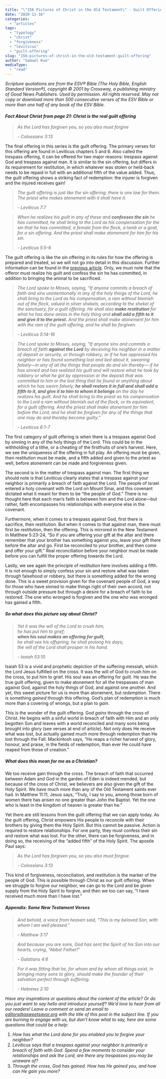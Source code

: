 ```yaml
---
title: "\"156 Pictures of Christ in the Old Testament\" - Guilt Offering"
date: "2020-11-16"
categories: 
  - "articles"
tags: 
  - "typology"
  - "christ"
  - "forgiveness"
  - "leviticus"
  - "guilt-offering"
slug: "156-pictures-of-christ-in-the-old-testament-guilt-offering"
author: "Samuel Kuo"
mediaType: 
  - "read"
---
```


_Scripture quotations are from the ESV® Bible (The Holy Bible, English Standard Version®), copyright © 2001 by Crossway, a publishing ministry of Good News Publishers. Used by permission. All rights reserved. May not copy or download more than 500 consecutive verses of the ESV Bible or more than one half of any book of the ESV Bible._

#### **_Fact About Christ_** _from page 21: Christ is the real_ **_guilt_** _offering_

> _As the Lord has forgiven you, so you also must forgive_
> 
> _\- Colossians 3:13_

The final offering in this series is the guilt offering. The primary verses for this offering are found in Leviticus chapters 5 and 6. Also called the trespass offering, it can be offered for two major reasons: trespass against God and trespass against man. It is similar to the sin offering, but differs in its requirement for restitution, in which whatever was stolen or held-back needs to be repaid in full with an additional fifth of the value added. Thus, the guilt offering shows a striking fact of redemption: the injurer is forgiven and the injured receives gain! 

> _The guilt offering is just like the sin offering; there is one law for them. The priest who makes atonement with it shall have it._
> 
> _\- Leviticus 7:7_

> _When he realizes his guilt in any of these and_ **_confesses the sin_** _he has committed, he shall bring to the Lord as his compensation for the sin that he has committed, a female from the flock, a lamb or a goat, for a sin offering. And the priest shall make atonement for him for his sin._
> 
> _\- Leviticus 5:5-6_

The guilt offering is like the sin offering in its rules for how the offering is prepared and treated, so we will not go into detail in this discussion. Further information can be found in the [previous article](https://www.asweetsavor.org/156-pictures-of-christ-in-the-old-testament-sin-offering/). Only, we must note that the offeror must realize his guilt and confess the sin he has committed, in addition to bringing the animal to be sacrificed. 

> _The Lord spoke to Moses, saying, “If anyone commits a breach of faith and sins unintentionally in any of the holy things of the Lord, he shall bring to the Lord as his compensation, a ram without blemish out of the flock, valued in silver shekels, according to the shekel of the sanctuary, for a guilt offering. He shall also_ **_make restitution_** _for what he has done amiss in the holy thing and_ **_shall add a fifth to it and give it to the priest._** _And the priest shall make atonement for him with the ram of the guilt offering, and he shall be forgiven._
> 
> _\- Leviticus 5:14-16_

> _The Lord spoke to Moses, saying, “If anyone sins and commits a breach of faith_ **_against the Lord_** _by deceiving his neighbor in a matter of deposit or security, or through robbery, or if he has oppressed his neighbor or has found something lost and lied about it, swearing falsely—in any of all the things that people do and sin thereby— if he has sinned and has realized his guilt and will restore what he took by robbery or what he got by oppression or the deposit that was committed to him or the lost thing that he found or anything about which he has sworn falsely,_ **_he shall restore it in full and shall add a fifth to it, and give it to him to whom it belongs_** _on the day he realizes his guilt. And he shall bring to the priest as his compensation to the Lord a ram without blemish out of the flock, or its equivalent, for a guilt offering. And the priest shall make atonement for him before the Lord, and he shall be forgiven for any of the things that one may do and thereby become guilty.”_
> 
> _\- Leviticus 6:1-7_

The first category of guilt offering is when there is a trespass against God by sinning in any of the holy things of the Lord. This could be in the withholding of a tithe, or a cheating of the firstfruits of one’s harvest. Here, we see the uniqueness of the offering in full play. An offering must be given, then restitution must be made, and a fifth added and given to the priest as well, before atonement can be made and forgiveness given. 

The second is in the matter of trespass against man. The first thing we should note is that Leviticus clearly states that a trespass against your neighbor is primarily a breach of faith against the Lord. The people of Israel entered a holy covenant with the Lord on Mount Sinai, and this covenant dictated what it meant for them to be “the people of God.” There is no thought here that each man’s faith is between him and the Lord alone—but rather, faith encompasses his relationships with everyone else in the covenant. 

Furthermore, when it comes to a trespass against God, first there is sacrifice, then restitution. But when it comes to that against man, there must first be restitution, then the offering. This is mirrored in the New Testament in Matthew 5:23-24, “So if you are offering your gift at the altar and there remember that your brother has something against you, leave your gift there before the altar and go. First be reconciled to your brother, and then come and offer your gift.” Real reconciliation before your neighbor must be made before you can fulfill the proper offering towards the Lord.

Lastly, we see again the principle of restitution here involves adding a fifth. It is not enough to simply confess your sin and restore what was taken through falsehood or robbery, but there is something added for the wrong done. This is a sweet provision given for the covenant people of God, a way for those who have sinned to make things right of their own accord, not through outside pressure but through a desire for a breach of faith to be restored. The one who wronged is forgiven and the one who was wronged has gained a fifth. 

##### **_So what does this picture say about Christ?_** 

> _Yet it was the will of the Lord to crush him;_  
>  _he has put him to grief;_  
> **_when his soul makes an offering for guilt,_**  
>  _he shall see his offspring; he shall prolong his days;_  
> _the will of the Lord shall prosper in his hand._
> 
> _\- Isaiah 53:10_

Isaiah 53 is a vivid and prophetic depiction of the suffering messiah, which the Lord Jesus fulfilled on the cross. It was the will of God to crush him on the cross, to put him to grief. His soul was an offering for guilt. He was the true guilt offering, given to make atonement for all the trespasses of man against God, against the holy things of God, and against one another. And yet, this sweet picture for us is more than atonement, but _redemption_. There is something _gained_ through this offering. God’s plan of redemption is much more than a covering of wrongs, but a plan to _gain_. 

This is the wonder of the guilt offering. God _gains_ through the cross of Christ. He begins with a sinful world in breach of faith with Him and an only begotten Son and leaves with a world reconciled and many sons being brought into glory (see verses at end of article). Not only does He receive what was lost, but actually gained much more through redemption than He lost through the Fall. Mackintosh says, “He reaps a richer harvest of glory, honour, and praise, in the fields of redemption, than ever He could have reaped from those of creation.”

##### **_What does this mean for me as a Christian?_** 

We too receive gain through the cross. The breach of faith that occurred between Adam and God in the garden of Eden is indeed mended, but because of the cross of Christ, we believers are also given the gift of the Holy Spirit. We have much more than any of the Old Testament saints ever had. In Matthew 11:11, Jesus says, “Truly, I say to you, among those born of women there has arisen no one greater than John the Baptist. Yet the one who is least in the kingdom of heaven is greater than he.”

Yet there are still lessons from the guilt offering that we can apply today. As the guilt offering, Christ empowers His people to reconcile with their brothers by giving them the Holy Spirit. But this cannot be passive. Action is required to restore relationships. For one party, they must confess their sin and restore what was lost. For the other, there can be forgiveness, and in doing so, the receiving of the “added fifth” of the Holy Spirit. The apostle Paul says:

> _As the Lord has forgiven you, so you also must forgive._
> 
> _\- Colossians 3:13_

This kind of forgiveness, reconciliation, and restitution is the marker of the people of God. This is possible through Christ as our guilt offering. When we struggle to forgive our neighbor, we can go to the Lord and be given supply from the Holy Spirit to forgive, and then we too can say, “I have received much more than I have lost.” 

##### _Appendix: Some_ **_New Testament Verses_**

> _And behold, a voice from heaven said, “This is my beloved Son, with whom I am well pleased.”_
> 
> _\- Matthew 3:17_

> _And because you are sons, God has sent the Spirit of his Son into our hearts, crying, “Abba! Father!”_
> 
> _\- Galatians 4:6_

> _For it was fitting that he, for whom and by whom all things exist, in bringing many sons to glory, should make the founder of their salvation perfect through suffering._
> 
> _\- Hebrews 2:10_

_Have any inspirations or questions about the content of the article? Or do you just want to say hello and introduce yourself? We’d love to hear from all our readers! Leave a comment or send an email to editors@asweetsavor.org with the title of this post in the subject line. If you are burning to engage with us, but don’t know what to say, here are some questions that could be a help:_ 

1. _How has what the Lord done for you enabled you to forgive your neighbor?_
2. _Leviticus says that a trespass against your neighbor is primarily a breach of faith with God. Spend a few moments to consider your relationships and ask the Lord, are there any trespasses you may be unaware of?_ 
3. _Through the cross, God has gained. How has He gained you, and how can He gain you more?_

